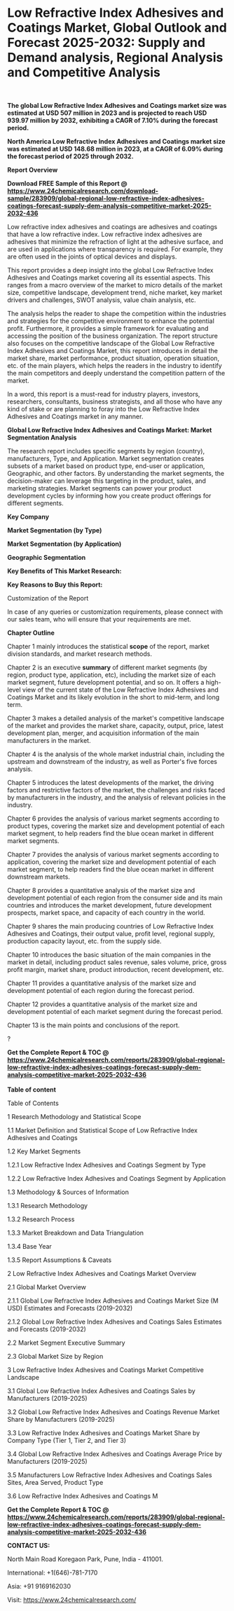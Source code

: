 <h1>Low Refractive Index Adhesives and Coatings Market, Global Outlook and Forecast 2025-2032: Supply and Demand analysis, Regional Analysis and Competitive Analysis</h1><br/><p><strong>The global Low Refractive Index Adhesives and Coatings market size was estimated at USD 507 million in 2023 and is projected to reach USD 939.97 million by 2032, exhibiting a <strong>CAGR</strong> of 7.10% during the forecast period.</strong></p><p><strong>North America Low Refractive Index Adhesives and Coatings market size was estimated at USD 148.68 million in 2023, at a <strong>CAGR</strong> of 6.09% during the forecast period of 2025 through 2032.</strong></p><p><strong>Report Overview</strong></p><div><b>Download FREE Sample of this Report @ <a href="https://www.24chemicalresearch.com/download-sample/283909/global-regional-low-refractive-index-adhesives-coatings-forecast-supply-dem-analysis-competitive-market-2025-2032-436">https://www.24chemicalresearch.com/download-sample/283909/global-regional-low-refractive-index-adhesives-coatings-forecast-supply-dem-analysis-competitive-market-2025-2032-436</a></b></div><p>Low refractive index adhesives and coatings are adhesives and coatings that have a low refractive index. Low refractive index adhesives are adhesives that minimize the refraction of light at the adhesive surface, and are used in applications where transparency is required. For example, they are often used in the joints of optical devices and displays.</p><p>This report provides a deep insight into the global Low Refractive Index Adhesives and Coatings market covering all its essential aspects. This ranges from a macro overview of the market to micro details of the market size, competitive landscape, development trend, niche market, key market drivers and challenges, SWOT analysis, value chain analysis, etc.</p><p>The analysis helps the reader to shape the competition within the industries and strategies for the competitive environment to enhance the potential profit. Furthermore, it provides a simple framework for evaluating and accessing the position of the business organization. The report structure also focuses on the competitive landscape of the Global Low Refractive Index Adhesives and Coatings Market, this report introduces in detail the market share, market performance, product situation, operation situation, etc. of the main players, which helps the readers in the industry to identify the main competitors and deeply understand the competition pattern of the market.</p><p>In a word, this report is a must-read for industry players, investors, researchers, consultants, business strategists, and all those who have any kind of stake or are planning to foray into the Low Refractive Index Adhesives and Coatings market in any manner.</p><p><strong>Global Low Refractive Index Adhesives and Coatings Market: Market Segmentation Analysis</strong></p><p>The research report includes specific segments by region (country), manufacturers, Type, and Application. Market segmentation creates subsets of a market based on product type, end-user or application, Geographic, and other factors. By understanding the market segments, the decision-maker can leverage this targeting in the product, sales, and marketing strategies. Market segments can power your product development cycles by informing how you create product offerings for different segments.</p><p><strong>Key Company</strong></p><p><strong>Market Segmentation (by Type)</strong></p><p><strong>Market Segmentation (<strong>by Application</strong>)</strong></p><p><strong>Geographic Segmentation</strong></p><p><strong>Key Benefits of This Market Research:</strong></p><p><strong>Key <strong>Reasons to Buy</strong> this Report:</strong></p><p>Customization of the Report</p><p>In case of any queries or customization requirements, please connect with our sales team, who will ensure that your requirements are met.</p><p><strong>Chapter Outline</strong></p><p>Chapter 1 mainly introduces the statistical <strong>scope</strong> of the report, market division standards, and market research methods.</p><p>Chapter 2 is an executive <strong>summary</strong> of different market segments (by region, product type, application, etc), including the market size of each market segment, future development potential, and so on. It offers a high-level view of the current state of the Low Refractive Index Adhesives and Coatings Market and its likely evolution in the short to mid-term, and long term.</p><p>Chapter 3 makes a detailed analysis of the market's competitive landscape of the market and provides the market share, capacity, output, price, latest development plan, merger, and acquisition information of the main manufacturers in the market.</p><p>Chapter 4 is the analysis of the whole market industrial chain, including the upstream and downstream of the industry, as well as Porter's five forces analysis.</p><p>Chapter 5 introduces the latest developments of the market, the driving factors and restrictive factors of the market, the challenges and risks faced by manufacturers in the industry, and the analysis of relevant policies in the industry.</p><p>Chapter 6 provides the analysis of various market segments according to product types, covering the market size and development potential of each market segment, to help readers find the blue ocean market in different market segments.</p><p>Chapter 7 provides the analysis of various market segments according to application, covering the market size and development potential of each market segment, to help readers find the blue ocean market in different downstream markets.</p><p>Chapter 8 provides a quantitative analysis of the market size and development potential of each region from the consumer side and its main countries and introduces the market development, future development prospects, market space, and capacity of each country in the world.</p><p>Chapter 9 shares the main producing countries of Low Refractive Index Adhesives and Coatings, their output value, profit level, regional supply, production capacity layout, etc. from the supply side.</p><p>Chapter 10 introduces the basic situation of the main companies in the market in detail, including product sales revenue, sales volume, price, gross profit margin, market share, product introduction, recent development, etc.</p><p>Chapter 11 provides a quantitative analysis of the market size and development potential of each region during the forecast period.</p><p>Chapter 12 provides a quantitative analysis of the market size and development potential of each market segment during the forecast period.</p><p>Chapter 13 is the main points and conclusions of the report.</p><p>? </p><div><b>Get the Complete Report & TOC @ <a href="https://www.24chemicalresearch.com/reports/283909/global-regional-low-refractive-index-adhesives-coatings-forecast-supply-dem-analysis-competitive-market-2025-2032-436">https://www.24chemicalresearch.com/reports/283909/global-regional-low-refractive-index-adhesives-coatings-forecast-supply-dem-analysis-competitive-market-2025-2032-436</a></b></div><br><b>Table of content</b><p>Table of Contents<br />
 
 1 Research Methodology and Statistical Scope<br />
 
 1.1 Market Definition and Statistical Scope of Low Refractive Index Adhesives and Coatings<br />
 
 1.2 Key Market Segments<br />
 
 1.2.1 Low Refractive Index Adhesives and Coatings Segment by Type<br />
 
 1.2.2 Low Refractive Index Adhesives and Coatings Segment by Application<br />
 
 1.3 Methodology & Sources of Information<br />
 
 1.3.1 Research Methodology<br />
 
 1.3.2 Research Process<br />
 
 1.3.3 Market Breakdown and Data Triangulation<br />
 
 1.3.4 Base Year<br />
 
 1.3.5 Report Assumptions & Caveats<br />
 
 2 Low Refractive Index Adhesives and Coatings Market Overview<br />
 
 2.1 Global Market Overview<br />
 
 2.1.1 Global Low Refractive Index Adhesives and Coatings Market Size (M USD) Estimates and Forecasts (2019-2032)<br />
 
 2.1.2 Global Low Refractive Index Adhesives and Coatings Sales Estimates and Forecasts (2019-2032)<br />
 
 2.2 Market Segment Executive Summary<br />
 
 2.3 Global Market Size by Region<br />
 
 3 Low Refractive Index Adhesives and Coatings Market Competitive Landscape<br />
 
 3.1 Global Low Refractive Index Adhesives and Coatings Sales by Manufacturers (2019-2025)<br />
 
 3.2 Global Low Refractive Index Adhesives and Coatings Revenue Market Share by Manufacturers (2019-2025)<br />
 
 3.3 Low Refractive Index Adhesives and Coatings Market Share by Company Type (Tier 1, Tier 2, and Tier 3)<br />
 
 3.4 Global Low Refractive Index Adhesives and Coatings Average Price by Manufacturers (2019-2025)<br />
 
 3.5 Manufacturers Low Refractive Index Adhesives and Coatings Sales Sites, Area Served, Product Type<br />
 
 3.6 Low Refractive Index Adhesives and Coatings M<br><div><b>Get the Complete Report & TOC @ <a href="https://www.24chemicalresearch.com/reports/283909/global-regional-low-refractive-index-adhesives-coatings-forecast-supply-dem-analysis-competitive-market-2025-2032-436">https://www.24chemicalresearch.com/reports/283909/global-regional-low-refractive-index-adhesives-coatings-forecast-supply-dem-analysis-competitive-market-2025-2032-436</a></b></div></p>
 
 <b>CONTACT US:</b><br>
 
 North Main Road Koregaon Park, Pune, India - 411001.<br/>
 
 International: +1(646)-781-7170<br/>
 
 Asia: +91 9169162030<br/>
 
 Visit: <a href="https://www.24chemicalresearch.com/">https://www.24chemicalresearch.com/</a>
 
 <br>